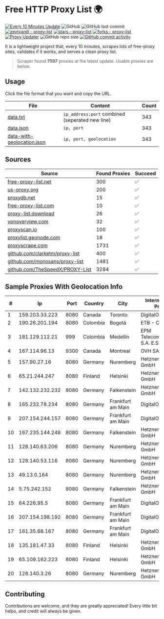 
# Free HTTP Proxy List 🌍

[![Every 10 Minutes Update](https://github.com/mertguvencli/http-proxy-list/actions/workflows/main.yml/badge.svg?branch=main)](https://github.com/mertguvencli/http-proxy-list/actions/workflows/main.yml)
![GitHub](https://img.shields.io/github/license/mertguvencli/http-proxy-list)
![GitHub last commit](https://img.shields.io/github/last-commit/mertguvencli/http-proxy-list)
[![zevtyardt - proxy-list](https://img.shields.io/static/v1?label=zevtyardt&message=proxy-list&color=blue&logo=github)](https://github.com/zevtyardt/proxy-list "Go to GitHub repo")
[![stars - proxy-list](https://img.shields.io/github/stars/zevtyardt/proxy-list?style=social)](https://github.com/zevtyardt/proxy-list)
[![forks - proxy-list](https://img.shields.io/github/forks/zevtyardt/proxy-list?style=social)](https://github.com/zevtyardt/proxy-list)
[![Proxy Updater](https://github.com/zevtyardt/proxy-list/workflows/Proxy%20Updater/badge.svg)](https://github.com/zevtyardt/proxy-list/actions?query=workflow:"Proxy+Updater")
![GitHub repo size](https://img.shields.io/github/repo-size/zevtyardt/proxy-list)
[![GitHub commit activity](https://img.shields.io/github/commit-activity/m/zevtyardt/proxy-list?logo=commits)](https://github.com/zevtyardt/proxy-list/commits/main)

It is a lightweight project that, every 10 minutes, scrapes lots of free-proxy sites, validates if it works, and serves a clean proxy list.

> Scraper found **7597** proxies at the latest update. Usable proxies are below.

## Usage

Click the file format that you want and copy the URL.

|File|Content|Count|
|----|-------|-----|
|[data.txt](https://raw.githubusercontent.com/mertguvencli/http-proxy-list/main/proxy-list/data.txt)|`ip_address:port` combined (seperated new line)|343|
|[data.json](https://raw.githubusercontent.com/mertguvencli/http-proxy-list/main/proxy-list/data.json)|`ip, port`|343|
|[data-with-geolocation.json](https://raw.githubusercontent.com/mertguvencli/http-proxy-list/main/proxy-list/data-with-geolocation.json)|`ip, port, geolocation`|343|

## Sources

|Source|Found Proxies|Succeed|
|------|-------------|-------|
|[free-proxy-list.net](https://free-proxy-list.net)|300|✅|
|[us-proxy.org](https://www.us-proxy.org)|200|✅|
|[proxydb.net](http://proxydb.net)|15|✅|
|[free-proxy-list.com](https://free-proxy-list.com/?page=&port=&type%5B%5D=http&type%5B%5D=https&up_time=0&search=Search)|10|✅|
|[proxy-list.download](https://www.proxy-list.download/HTTP)|26|✅|
|[vpnoverview.com](https://vpnoverview.com/privacy/anonymous-browsing/free-proxy-servers)|32|✅|
|[proxyscan.io](https://www.proxyscan.io)|100|✅|
|[proxylist.geonode.com](https://proxylist.geonode.com/api/proxy-list?limit=300&page=1&sort_by=lastChecked&sort_type=desc&protocols=http,https)|18|✅|
|[proxyscrape.com](https://api.proxyscrape.com/v2/?request=displayproxies&protocol=http&timeout=10000&country=all&ssl=all&anonymity=all)|1731|✅|
|[github.com/clarketm/proxy-list](https://raw.githubusercontent.com/clarketm/proxy-list/master/proxy-list-raw.txt)|400|✅|
|[github.com/monosans/proxy-list](https://raw.githubusercontent.com/monosans/proxy-list/main/proxies/http.txt)|1481|✅|
|[github.com/TheSpeedX/PROXY-List](https://raw.githubusercontent.com/TheSpeedX/PROXY-List/master/http.txt)|3284|✅|


## Sample Proxies With Geolocation Info

|#|Ip|Port|Country|City|Internet Service Provider|
|-|--|----|-------|----|-------------------------|
|1|159.203.33.223|8080|Canada|Toronto|DigitalOcean, LLC|
|2|190.26.201.194|8080|Colombia|Bogotá|ETB - Colombia|
|3|181.129.112.21|999|Colombia|Medellín|EPM Telecomunicaciones S.A. E.S.P.|
|4|167.114.96.13|9300|Canada|Montreal|OVH SAS|
|5|157.90.27.16|8080|Germany|Nuremberg|Hetzner Online GmbH|
|6|65.21.244.247|8080|Finland|Helsinki|Hetzner Online GmbH|
|7|142.132.232.232|8080|Germany|Falkenstein|Hetzner Online GmbH|
|8|165.232.78.234|8080|Germany|Frankfurt am Main|DigitalOcean, LLC|
|9|207.154.244.157|8080|Germany|Frankfurt am Main|DigitalOcean, LLC|
|10|167.235.144.248|8080|Germany|Falkenstein|Hetzner Online GmbH|
|11|128.140.63.206|8080|Germany|Nuremberg|Hetzner Online GmbH|
|12|128.140.53.116|8080|Germany|Nuremberg|Hetzner Online GmbH|
|13|49.13.0.164|8080|Germany|Nuremberg|Hetzner Online GmbH|
|14|5.75.242.152|8080|Germany|Falkenstein|Hetzner Online GmbH|
|15|64.226.95.5|8080|Germany|Frankfurt am Main|DigitalOcean, LLC|
|16|207.154.198.192|8080|Germany|Frankfurt am Main|DigitalOcean, LLC|
|17|161.35.68.167|8080|Germany|Frankfurt am Main|DigitalOcean, LLC|
|18|135.181.47.33|8080|Finland|Helsinki|Hetzner Online GmbH|
|19|65.109.162.223|8080|Finland|Helsinki|Hetzner Online GmbH|
|20|128.140.3.26|8080|Germany|Nuremberg|Hetzner Online GmbH|



## Contributing

Contributions are welcome, and they are greatly appreciated! Every
little bit helps, and credit will always be given.

